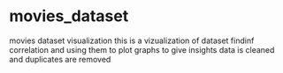 # movies_dataset
movies dataset visualization
this is a vizualization of dataset findinf correlation and using them to plot graphs to give insights
data is cleaned and duplicates are removed
